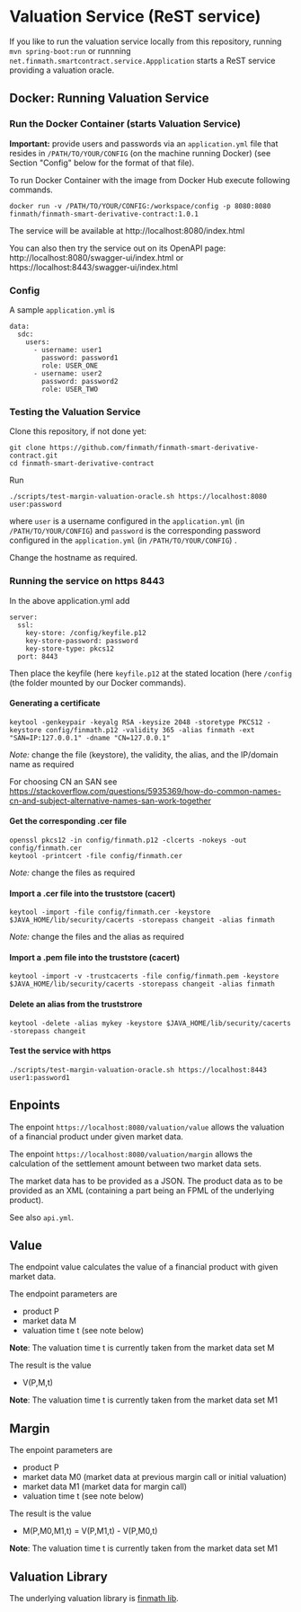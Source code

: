 # Valuation Service (ReST service)

If you like to run the valuation service locally from this repository, running `mvn spring-boot:run` or
runnning `net.finmath.smartcontract.service.Appplication` starts a
ReST service providing a valuation oracle.

## Docker: Running Valuation Service

### Run the Docker Container (starts Valuation Service)

**Important:** provide users and passwords via an `application.yml` file that resides
in `/PATH/TO/YOUR/CONFIG` (on the machine running Docker) (see Section "Config" below for the format of that file).

To run Docker Container with the image from Docker Hub execute following commands.

```
docker run -v /PATH/TO/YOUR/CONFIG:/workspace/config -p 8080:8080 finmath/finmath-smart-derivative-contract:1.0.1
```

The service will be available at http://localhost:8080/index.html

You can also then try the service out on its OpenAPI page:
http://localhost:8080/swagger-ui/index.html
or
https://localhost:8443/swagger-ui/index.html

### Config

A sample `application.yml` is

```
data:
  sdc:
    users:
      - username: user1
        password: password1
        role: USER_ONE
      - username: user2
        password: password2
        role: USER_TWO
```

### Testing the Valuation Service

Clone this repository, if not done yet:

```
git clone https://github.com/finmath/finmath-smart-derivative-contract.git
cd finmath-smart-derivative-contract
```

Run

```
./scripts/test-margin-valuation-oracle.sh https://localhost:8080 user:password
```

where `user` is a username configured in the `application.yml` (in `/PATH/TO/YOUR/CONFIG`)
and  `password` is the corresponding password configured in the `application.yml` (in `/PATH/TO/YOUR/CONFIG`) .

Change the hostname as required.

### Running the service on https 8443

In the above application.yml add

```
server:
  ssl:
    key-store: /config/keyfile.p12
    key-store-password: password
    key-store-type: pkcs12
  port: 8443
```

Then place the keyfile (here `keyfile.p12` at the stated location (here `/config` (the folder mounted by our Docker
commands).

#### Generating a certificate

```
keytool -genkeypair -keyalg RSA -keysize 2048 -storetype PKCS12 -keystore config/finmath.p12 -validity 365 -alias finmath -ext "SAN=IP:127.0.0.1" -dname "CN=127.0.0.1"
```

*Note:* change the file (keystore), the validity, the alias, and the IP/domain name as required

For choosing CN an SAN
see https://stackoverflow.com/questions/5935369/how-do-common-names-cn-and-subject-alternative-names-san-work-together

#### Get the corresponding .cer file

```
openssl pkcs12 -in config/finmath.p12 -clcerts -nokeys -out config/finmath.cer
keytool -printcert -file config/finmath.cer
```

*Note:* change the files as required

#### Import a .cer file into the truststore (cacert)

```
keytool -import -file config/finmath.cer -keystore $JAVA_HOME/lib/security/cacerts -storepass changeit -alias finmath
```

*Note:* change the files and the alias as required

#### Import a .pem file into the truststore (cacert)

```
keytool -import -v -trustcacerts -file config/finmath.pem -keystore $JAVA_HOME/lib/security/cacerts -storepass changeit -alias finmath
```

#### Delete an alias from the truststrore

```
keytool -delete -alias mykey -keystore $JAVA_HOME/lib/security/cacerts -storepass changeit
```

#### Test the service with https

```
./scripts/test-margin-valuation-oracle.sh https://localhost:8443 user1:password1
```

## Enpoints

The enpoint `https://localhost:8080/valuation/value` allows the valuation of a financial product under given market
data.

The enpoint `https://localhost:8080/valuation/margin` allows the calculation of the settlement amount between two market
data sets.

The market data has to be provided as a JSON.
The product data as to be provided as an XML (containing a part being an FPML of the underlying product).

See also `api.yml`.

## Value

The endpoint value calculates the value of a financial product
with given market data.

The endpoint parameters are

- product P
- market data M
- valuation time t (see note below)

**Note**: The valuation time t is currently taken from the market data set M

The result is the value

- V(P,M,t)

**Note**: The valuation time t is currently taken from the market data set M1

## Margin

The enpoint parameters are

- product P
- market data M0 (market data at previous margin call or initial valuation)
- market data M1 (market data for margin call)
- valuation time t (see note below)

The result is the value

- M(P,M0,M1,t) = V(P,M1,t) - V(P,M0,t)

**Note**: The valuation time t is currently taken from the market data set M1

## Valuation Library

The underlying valuation library is [finmath lib](https://finmath.net/finmath-lib).

